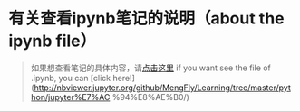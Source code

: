 # 有关查看ipynb笔记的说明（about the ipynb file）
> 如果想查看笔记的具体内容，请[点击这里](http://nbviewer.jupyter.org/github/MengFly/Learning/tree/master/python/jupyter%E7%AC%94%E8%AE%B0/)
> if you want see the file of .ipynb, you can [click here!](http://nbviewer.jupyter.org/github/MengFly/Learning/tree/master/python/jupyter%E7%AC
%94%E8%AE%B0/)